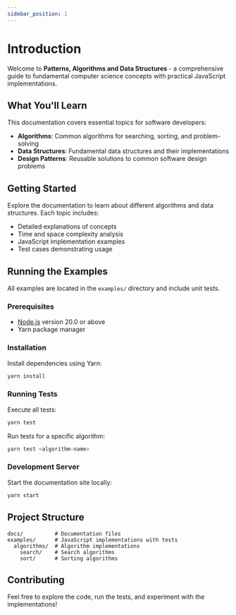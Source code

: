 ```yaml
---
sidebar_position: 1
---
```


# Introduction

Welcome to **Patterns, Algorithms and Data Structures** - a comprehensive guide to fundamental computer science concepts with practical JavaScript implementations.

## What You'll Learn

This documentation covers essential topics for software developers:

- **Algorithms**: Common algorithms for searching, sorting, and problem-solving
- **Data Structures**: Fundamental data structures and their implementations
- **Design Patterns**: Reusable solutions to common software design problems

## Getting Started

Explore the documentation to learn about different algorithms and data structures. Each topic includes:

- Detailed explanations of concepts
- Time and space complexity analysis
- JavaScript implementation examples
- Test cases demonstrating usage

## Running the Examples

All examples are located in the `examples/` directory and include unit tests.

### Prerequisites

- [Node.js](https://nodejs.org/en/download/) version 20.0 or above
- Yarn package manager

### Installation

Install dependencies using Yarn:

```bash
yarn install
```

### Running Tests

Execute all tests:

```bash
yarn test
```

Run tests for a specific algorithm:

```bash
yarn test <algorithm-name>
```

### Development Server

Start the documentation site locally:

```bash
yarn start
```

## Project Structure

```text
docs/          # Documentation files
examples/      # JavaScript implementations with tests
  algorithms/  # Algorithm implementations
    search/    # Search algorithms
    sort/      # Sorting algorithms
```

## Contributing

Feel free to explore the code, run the tests, and experiment with the implementations!
